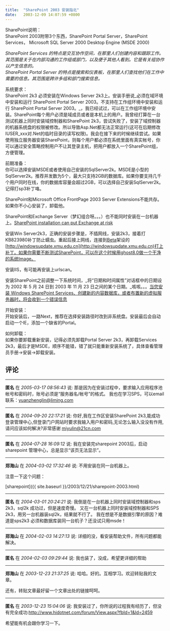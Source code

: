 ```yaml
---
title:  "SharePoint 2003 安装指北"
date:   2003-12-09 14:07:59 +0800
---
```


SharePoint说明：  
SharePoint 2003附带3个东西，SharePoint Portal Server，SharePoint Services， Microsoft SQL Server 2000 Desktop Engine (MSDE 2000)  

_SharePoint Services 的特点是交互协作空间，在那里人们创建内容和跟踪工作。其范围是关于在内部沟通的工作组或部门，以及便于其他人看到。它是有关组协作以产生信息的。   
SharePoint Portal Server 的特点是搜索和仪表板，在那里人们查找他们在工作中需要的信息。其范围是跨许多组和部门搜索信息。_  

系统要求：  
SharePoint 2k3 必须安装在Windows Server 2k3上。安装手册说_必须在域环境中安装和运行 SharePoint Portal Server 2003。不支持在工作组环境中安装和运行 SharePoint Portal Server 2003。_，我已经试过，可以在工作组环境中安装。SharePoint每个用户必须是域成员或者是本机上的用户。我曾经打算在一台测试机器上同时安装域控制器和SharePoint 2k3，尝试失败了，安装了域控制器的机器系统盘的权限被修改。所以导致Asp.Net都无法正常运行(这可在后期修改IUSER_xxx对.Net的临时目录的读写权限)。我会在接下来的时候继续尝试。如果使用独立服务器安装SharePoint，则每个用户都必须在系统里面有真实帐号，你可以通过安全策略控制用户不让其登录主机，把用户都放入一个SharePoint组，方便管理。  

前期准备：  
你可以选择安装MSDE或者使用自己安装的SqlServer2k。MSDE是小型的SqlServer2k。推荐并发数为5个，最大只支持2GB的数据库。如果你要支持几千个用户同时在线，你的数据库容量会超过2GB，可以选择自己安装SqlServer2k。记得打sp3补丁咯。  

SharePoint和Microsoft Office FrontPage 2003 Server Extensions不能共存。如果你不小心安装了，卸载他。  

SharePoint和Exchange Server（梦幻组合呀。。。）也不能同时安装在一台机器上。[SharePoint installation can put Exchange at risk](http://www.nwfusion.com/news/2003/1126share.html)  

安装Win Server2k3，正确的安装步骤是，不插网线，安装2k3，接着打KB823980补丁防止蠕虫。重起后接上网线，连接到[Beta](http://beta.xmu.edu.cn)架设的[http://windowsupdate.xmu.edu.cn](http://windowsupdate.xmu.edu.cn)打上补丁。如果你需要不断测试SharePoint，可以在这个时候用ghost8.0做一个干净的系统Image。  

安装IIS，有可能再安装上urlscan。  

安装SharePoint之前调整一下系统时间，_将“日期和时间属性”对话框中的日期设为 2002 年 5 月 24 日到 2003 年 11 月 23 日之间的某个日期。_咳咳。。。[当您安装 Windows SharePoint Services、创建新的内容数据库，或者布置新的虚拟服务器时，将会收到一个错误信息](http://support.microsoft.com/?id=833019)  

开始安装：  
开始安装后，一路Next，推荐在选择安装路径时改到非系统盘。安装最后会自动启动一个IE，添加一个缺省的Portal。  

如何卸载：  
如果你要卸载重新安装，记得必须先卸载Portal Server 2k3，再卸载Services 2k3，最后才是MSDE，顺序不能错，错了就只能重新安装系统了，具体查看管理员手册->安装->卸载安装。  


## 评论

*****
**匿名** 在 *2005-03-17 08:56:43* 说: 那是因为在安装过程中，要求输入应用程序池帐号和密码时，账号必须是“服务器名/帐号”的格式。
我也在学习SPS，可以email联系：yuanzhenglin@liming.com

*****
**匿名** 在 *2004-09-20 22:17:21* 说: 你好,我在工作区安装SharePoint 2k3,能成功登录管理中心,但登录门户网站时要求我输入用户和密码,无论怎么输入没没有作用,请问应该如何解决?非常感谢
miyulin@21cn.com

*****
**匿名** 在 *2004-07-28 16:09:12* 说: 我在安装完sharepoint 2003后，启动sharepoint 管理中心，总是显示“该页无法显示”。

*****
**郑海山** 在 *2004-03-02 17:32:46* 说: 不用安装在同一台机器上。

注意一下这个问题：

[sharepoint]({{ site.baseurl }}/2003/12/21/sharepoint-2003.html)

*****
**匿名** 在 *2004-03-01 20:24:21* 说: 我倒是在一台机器上同时安装域控制器和sps 2k3，sql2k 成功过，但是速度奇慢。
又在一台机器上同时安装域控制器和SPS 2k3，用另一台机器装sql2k，结果就不行了。
我在想是不是数据引擎的原因？难道是sps2k3 必须和数据库装同一台机子？还没试只用msde！

*****
**郑海山** 在 *2004-02-03 14:27:13* 说: 详细的没，看安装帮助文件，所有问题都能解决。

*****
**匿名** 在 *2004-02-03 09:29:44* 说: 我也装了，没成，希望更详细的帮助

*****
**郑海山** 在 *2003-12-23 21:37:25* 说: 哈哈。好的。互相学习。欢迎转贴我的文章。

还有，转贴文章最好留一个文章出处的链接呵呵。

*****
**匿名** 在 *2003-12-23 15:04:06* 说: 我安装过了，你所说的过程我有经历了，但没有完全成功:http://www.hidotnet.com/forum/View.aspx?fbId=1&Id=2459

希望能有机会跟你学习一下。

